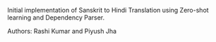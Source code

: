 Initial implementation of Sanskrit to Hindi Translation using Zero-shot learning and Dependency Parser. 

Authors: Rashi Kumar and Piyush Jha
